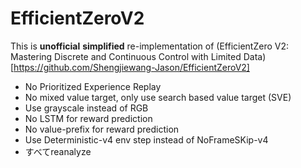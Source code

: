 # EfficientZeroV2

This is **unofficial** **simplified** re-implementation of (EfficientZero V2: Mastering Discrete and Continuous Control with Limited Data)[https://github.com/Shengjiewang-Jason/EfficientZeroV2]


- No Prioritized Experience Replay
- No mixed value target, only use search based value target (SVE)
- Use grayscale instead of RGB
- No LSTM for reward prediction
- No value-prefix for reward prediction
- Use Deterministic-v4 env step instead of NoFrameSKip-v4
- すべてreanalyze

